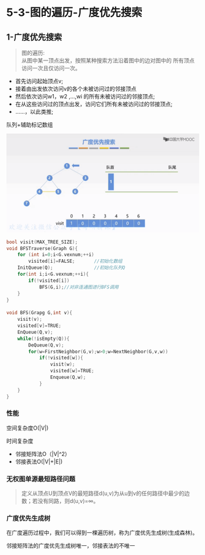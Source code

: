 # 5-3-图的遍历-广度优先搜索

## 1-广度优先搜索

> 图的遍历:  
> 从图中某一顶点出发，按照某种搜索方法沿着图中的边对图中的 所有顶点访问一次且仅访问一次。

* 首先访问起始顶点v; 
* 接着由出发依次访问v的各个未被访问过的邻接顶点
* 然后依次访问w1，w2 ,...,wi 的所有未被访问过的邻接顶点; 
* 在从这些访问过的顶点出发，访问它们所有未被访问过的邻接顶点; 
* ......，以此类推;

队列+辅助标记数组

![](../../.gitbook/assets/image%20%2861%29.png)

```c
bool visit(MAX_TREE_SIZE);
void BFSTraverse(Graph G){
    for (int i=0;i<G.vexnum;++i)
        visited[i]=FALSE;       //初始化数组
    InitQueue(Q);               //初始化队列Q
    for(int i;i<G.vexnum;++i){
        if(!visited[i])
            BFS(G,i);//对非连通图进行BFS调用
    }
}

void BFS(Grapg G,int v){
    visit(v);
    visited[v]=TRUE;
    EnQueue(Q,v);
    while(!isEmpty(Q)){
        DeQueue(Q,v);
        for(w=FirstNeighbor(G,v);w>0;w=NextNeighbor(G,v,w))
            if(!visited[w]){
                visit(w);
                visited[w]=TRUE;
                Enqueue(Q,w);
            }
    }    
}
```

### 性能

空间复杂度O\(\|V\|\)

时间复杂度

* 邻接矩阵法O（\|V\|^2）
* 邻接表法O\(\|V\|+\|E\|\)

### 无权图单源最短路径问题

> 定义从顶点U到顶点V的最短路径d\(u,v\)为从u到v的任何路径中最少的边数；若没有同路，则d\(u,v\)=∞。

### 广度优先生成树

在广度遍历过程中，我们可以得到一棵遍历树，称为广度优先生成树\(生成森林\)。

邻接矩阵法的广度优先生成树唯一，邻接表法的不唯一



